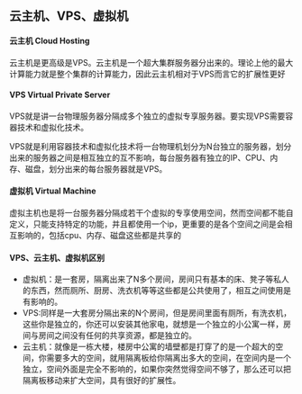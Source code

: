 

## 云主机、VPS、虚拟机

#### 云主机 **Cloud Hosting**

云主机是更高级是VPS。云主机是一个超大集群服务器分出来的。理论上他的最大计算能力就是整个集群的计算能力，因此云主机相对于VPS而言它的扩展性更好

#### VPS **Virtual Private Server**

VPS就是讲一台物理服务器分隔成多个独立的虚拟专享服务器。要实现VPS需要容器技术和虚拟化技术。

VPS就是利用容器技术和虚拟化技术将一台物理机划分为N台独立的服务器，划分出来的服务器之间是相互独立的互不影响，每台服务器有独立的IP、CPU、内存、磁盘，划分出来的每台服务器就是VPS。

#### 虚拟机 **Virtual Machine**

虚拟主机也是将一台服务器分隔成若干个虚拟的专享使用空间，然而空间都不能自定义，只能支持特定的功能，并且都使用一个ip，更重要的是各个空间之间是会相互影响的，包括cpu、内存、磁盘这些都是共享的

#### VPS、云主机、虚拟机区别

- 虚拟机：是一套房，隔离出来了N多个房间，房间只有基本的床、凳子等私人的东西，然而厕所、厨房、洗衣机等等这些都是公共使用了，相互之间使用是有影响的。
- VPS:同样是一大套房分隔出来的N个房间，但是房间里面有厕所，有洗衣机，这些你是独立的，你还可以安装其他家电，就想是一个独立的小公寓一样，房间与房间之间没有任何的共享资源，都是独立的。
- 云主机：就像是一栋大楼，楼房中公寓的墙壁都是打穿了的是一个超大的空间，你需要多大的空间，就用隔离板给你隔离出多大的空间，在空间内是一个独立，空间外面是完全不影响的，如果你突然觉得空间不够了，那么还可以把隔离板移动来扩大空间，具有很好的扩展性。